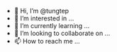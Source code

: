 - 👋 Hi, I’m @tungtep
- 👀 I’m interested in ...
- 🌱 I’m currently learning ...
- 💞️ I’m looking to collaborate on ...
- 📫 How to reach me ...

<!---
tungtep/tungtep is a ✨ special ✨ repository because its `README.md` (this file) appears on your GitHub profile.
You can click the Preview link to take a look at your changes.
--->
